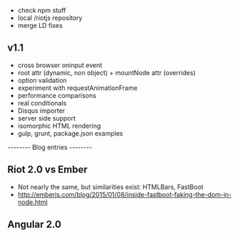 
- check npm stuff
- local /riotjs repository
- merge LD fixes





## v1.1
- cross browser oninput event
- root attr (dynamic, non object) + mountNode attr (overrides)
- option validation
- experiment with requestAnimationFrame
- performance comparisons
- real conditionals
- Disqus importer
- server side support
- isomorphic HTML rendering
- gulp, grunt, package.json examples


-------- Blog entries --------

## Riot 2.0 vs Ember
- Not nearly the same, but similarities exist: HTMLBars, FastBoot
- http://emberjs.com/blog/2015/01/08/inside-fastboot-faking-the-dom-in-node.html


## Angular 2.0
